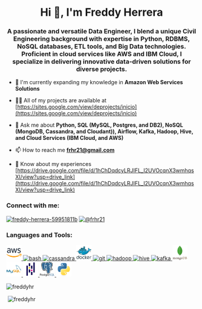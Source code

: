 <h1 align="center">Hi 👋, I'm Freddy Herrera</h1>
<h3 align="center">A passionate and versatile Data Engineer, I blend a unique Civil Engineering background with expertise in Python, RDBMS, NoSQL databases, ETL tools, and Big Data technologies. Proficient in cloud services like AWS and IBM Cloud, I specialize in delivering innovative data-driven solutions for diverse projects.</h3>

- 🌱 I'm currently expanding my knowledge in **Amazon Web Services Solutions**

- 👨‍💻 All of my projects are available at [https://sites.google.com/view/deprojects/inicio](https://sites.google.com/view/deprojects/inicio)

- 💬 Ask me about **Python, SQL (MySQL, Postgres, and DB2), NoSQL (MongoDB, Cassandra, and Cloudant)), Airflow, Kafka, Hadoop, Hive, and Cloud Services (IBM Cloud, and AWS)**

- 📫 How to reach me **frhr21@gmail.com**

- 📄 Know about my experiences [https://drive.google.com/file/d/1hChDqdcyLRJIFL_I2UVOcqnX3wmhqsXI/view?usp=drive_link](https://drive.google.com/file/d/1hChDqdcyLRJIFL_I2UVOcqnX3wmhqsXI/view?usp=drive_link)

<h3 align="left">Connect with me:</h3>
<p align="left">
<a href="https://linkedin.com/in/freddy-herrera-59951811b" target="blank"><img align="center" src="https://raw.githubusercontent.com/rahuldkjain/github-profile-readme-generator/master/src/images/icons/Social/linked-in-alt.svg" alt="freddy-herrera-59951811b" height="30" width="40" /></a>
<a href="https://www.hackerrank.com/@frhr21" target="blank"><img align="center" src="https://raw.githubusercontent.com/rahuldkjain/github-profile-readme-generator/master/src/images/icons/Social/hackerrank.svg" alt="@frhr21" height="30" width="40" /></a>
</p>

<h3 align="left">Languages and Tools:</h3>
<p align="left"> <a href="https://aws.amazon.com" target="_blank" rel="noreferrer"> <img src="https://raw.githubusercontent.com/devicons/devicon/master/icons/amazonwebservices/amazonwebservices-original-wordmark.svg" alt="aws" width="40" height="40"/> </a> <a href="https://www.gnu.org/software/bash/" target="_blank" rel="noreferrer"> <img src="https://www.vectorlogo.zone/logos/gnu_bash/gnu_bash-icon.svg" alt="bash" width="40" height="40"/> </a> <a href="https://cassandra.apache.org/" target="_blank" rel="noreferrer"> <img src="https://www.vectorlogo.zone/logos/apache_cassandra/apache_cassandra-icon.svg" alt="cassandra" width="40" height="40"/> </a> <a href="https://www.docker.com/" target="_blank" rel="noreferrer"> <img src="https://raw.githubusercontent.com/devicons/devicon/master/icons/docker/docker-original-wordmark.svg" alt="docker" width="40" height="40"/> </a> <a href="https://git-scm.com/" target="_blank" rel="noreferrer"> <img src="https://www.vectorlogo.zone/logos/git-scm/git-scm-icon.svg" alt="git" width="40" height="40"/> </a> <a href="https://hadoop.apache.org/" target="_blank" rel="noreferrer"> <img src="https://www.vectorlogo.zone/logos/apache_hadoop/apache_hadoop-icon.svg" alt="hadoop" width="40" height="40"/> </a> <a href="https://hive.apache.org/" target="_blank" rel="noreferrer"> <img src="https://www.vectorlogo.zone/logos/apache_hive/apache_hive-icon.svg" alt="hive" width="40" height="40"/> </a> <a href="https://kafka.apache.org/" target="_blank" rel="noreferrer"> <img src="https://www.vectorlogo.zone/logos/apache_kafka/apache_kafka-icon.svg" alt="kafka" width="40" height="40"/> </a> <a href="https://www.mongodb.com/" target="_blank" rel="noreferrer"> <img src="https://raw.githubusercontent.com/devicons/devicon/master/icons/mongodb/mongodb-original-wordmark.svg" alt="mongodb" width="40" height="40"/> </a> <a href="https://www.mysql.com/" target="_blank" rel="noreferrer"> <img src="https://raw.githubusercontent.com/devicons/devicon/master/icons/mysql/mysql-original-wordmark.svg" alt="mysql" width="40" height="40"/> </a> <a href="https://pandas.pydata.org/" target="_blank" rel="noreferrer"> <img src="https://raw.githubusercontent.com/devicons/devicon/2ae2a900d2f041da66e950e4d48052658d850630/icons/pandas/pandas-original.svg" alt="pandas" width="40" height="40"/> </a> <a href="https://www.postgresql.org" target="_blank" rel="noreferrer"> <img src="https://raw.githubusercontent.com/devicons/devicon/master/icons/postgresql/postgresql-original-wordmark.svg" alt="postgresql" width="40" height="40"/> </a> <a href="https://www.python.org" target="_blank" rel="noreferrer"> <img src="https://raw.githubusercontent.com/devicons/devicon/master/icons/python/python-original.svg" alt="python" width="40" height="40"/> </a> </p>

<p><img align="center" src="https://github-readme-streak-stats.herokuapp.com/?user=freddyhr&" alt="freddyhr" /></p>

<p>&nbsp;<img align="center" src="https://github-readme-stats.vercel.app/api?username=freddyhr&show_icons=true&locale=en" alt="freddyhr" /></p>

